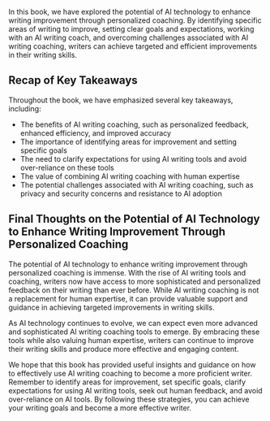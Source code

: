 
In this book, we have explored the potential of AI technology to enhance writing improvement through personalized coaching. By identifying specific areas of writing to improve, setting clear goals and expectations, working with an AI writing coach, and overcoming challenges associated with AI writing coaching, writers can achieve targeted and efficient improvements in their writing skills.

Recap of Key Takeaways
----------------------

Throughout the book, we have emphasized several key takeaways, including:

* The benefits of AI writing coaching, such as personalized feedback, enhanced efficiency, and improved accuracy
* The importance of identifying areas for improvement and setting specific goals
* The need to clarify expectations for using AI writing tools and avoid over-reliance on these tools
* The value of combining AI writing coaching with human expertise
* The potential challenges associated with AI writing coaching, such as privacy and security concerns and resistance to AI adoption

Final Thoughts on the Potential of AI Technology to Enhance Writing Improvement Through Personalized Coaching
-------------------------------------------------------------------------------------------------------------

The potential of AI technology to enhance writing improvement through personalized coaching is immense. With the rise of AI writing tools and coaching, writers now have access to more sophisticated and personalized feedback on their writing than ever before. While AI writing coaching is not a replacement for human expertise, it can provide valuable support and guidance in achieving targeted improvements in writing skills.

As AI technology continues to evolve, we can expect even more advanced and sophisticated AI writing coaching tools to emerge. By embracing these tools while also valuing human expertise, writers can continue to improve their writing skills and produce more effective and engaging content.

We hope that this book has provided useful insights and guidance on how to effectively use AI writing coaching to become a more proficient writer. Remember to identify areas for improvement, set specific goals, clarify expectations for using AI writing tools, seek out human feedback, and avoid over-reliance on AI tools. By following these strategies, you can achieve your writing goals and become a more effective writer.
